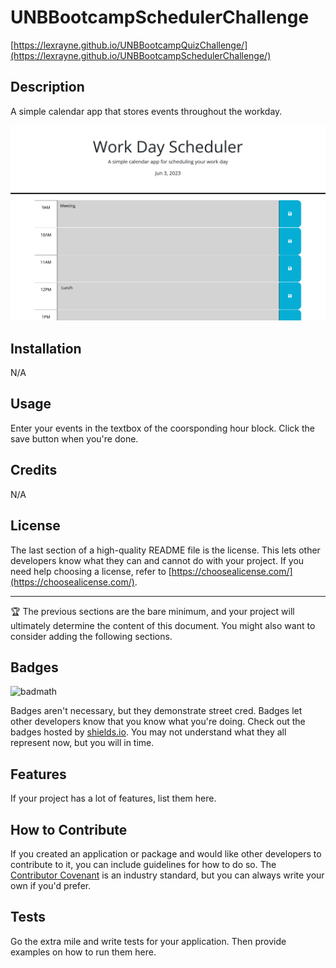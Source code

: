 # UNBBootcampSchedulerChallenge
[https://lexrayne.github.io/UNBBootcampQuizChallenge/](https://lexrayne.github.io/UNBBootcampSchedulerChallenge/)

## Description
A simple calendar app that stores events throughout the workday.

![A calendar storing events for a meeting at 9AM and lunch at 12PM.](Scheduler.png)

## Installation
N/A

## Usage
Enter your events in the textbox of the coorsponding hour block. Click the save button when you're done.

## Credits
N/A

## License

The last section of a high-quality README file is the license. This lets other developers know what they can and cannot do with your project. If you need help choosing a license, refer to [https://choosealicense.com/](https://choosealicense.com/).

---

🏆 The previous sections are the bare minimum, and your project will ultimately determine the content of this document. You might also want to consider adding the following sections.

## Badges

![badmath](https://img.shields.io/github/languages/top/nielsenjared/badmath)

Badges aren't necessary, but they demonstrate street cred. Badges let other developers know that you know what you're doing. Check out the badges hosted by [shields.io](https://shields.io/). You may not understand what they all represent now, but you will in time.

## Features

If your project has a lot of features, list them here.

## How to Contribute

If you created an application or package and would like other developers to contribute to it, you can include guidelines for how to do so. The [Contributor Covenant](https://www.contributor-covenant.org/) is an industry standard, but you can always write your own if you'd prefer.

## Tests

Go the extra mile and write tests for your application. Then provide examples on how to run them here.